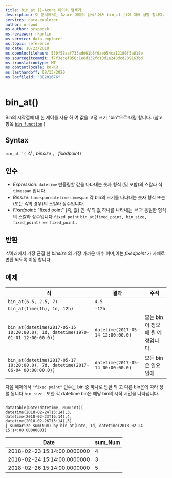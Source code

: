 ```yaml
---
title: bin_at ()-Azure 데이터 탐색기
description: 이 문서에서는 Azure 데이터 탐색기에서 bin_at ()에 대해 설명 합니다.
services: data-explorer
author: orspod
ms.author: orspodek
ms.reviewer: rkarlin
ms.service: data-explorer
ms.topic: reference
ms.date: 10/23/2018
ms.openlocfilehash: 530f58aaf733add61b5f0aeb54ca12180f5a818e
ms.sourcegitcommit: f7f3ecef858c1e8d132fc10d1e240dcd209163bd
ms.translationtype: MT
ms.contentlocale: ko-KR
ms.lasthandoff: 08/13/2020
ms.locfileid: "88201676"
---
```

# <a name="bin_at"></a>bin_at()

Bin의 시작점에 대 한 제어를 사용 하 여 값을 고정 크기 "bin"으로 내림 합니다.
(참고 항목 [`bin function`](./binfunction.md) )

## <a name="syntax"></a>Syntax

`bin_at``(` *식* `,` *binsize* `, ` *fixedpoint*`)`

## <a name="arguments"></a>인수

* *Expression*: `datetime` 반올림할 값을 나타내는 숫자 형식 (및 포함)의 스칼라 식 `timespan` 입니다.
* *Binsize*: `timespan` `datetime` `timespan` 각 bin의 크기를 나타내는 숫자 형식 또는 (또는 *식*의 경우)의 스칼라 상수입니다.
* *Fixedpoint*: "fixed point" (즉, 값) 인 *식* 의 값 하나를 나타내는 *식* 과 동일한 형식의 스칼라 상수입니다 `fixed_point` `bin_at(fixed_point, bin_size, fixed_point) == fixed_point` .

## <a name="returns"></a>반환

*식*아래에서 가장 근접 한 *binsize* 의 가장 가까운 배수 이며,이는 *fixedpoint* 가 자체로 변환 되도록 이동 합니다.

## <a name="examples"></a>예제

|식                                                                    |결과                           |주석                   |
|------------------------------------------------------------------------------|---------------------------------|---------------------------|
|`bin_at(6.5, 2.5, 7)`                                                         |`4.5`                            ||
|`bin_at(time(1h), 1d, 12h)`                                                   |`-12h`                           ||
|`bin_at(datetime(2017-05-15 10:20:00.0), 1d, datetime(1970-01-01 12:00:00.0))`|`datetime(2017-05-14 12:00:00.0)`|모든 bin이 정오에 될 예정입니다.   |
|`bin_at(datetime(2017-05-17 10:20:00.0), 7d, datetime(2017-06-04 00:00:00.0))`|`datetime(2017-05-14 00:00:00.0)`|모든 bin은 일요일에|


다음 예제에서 `"fixed point"` 인수는 bin 중 하나로 반환 되 고 다른 bin은에 따라 정렬 됩니다 `bin_size` . 또한 각 datetime bin은 해당 bin의 시작 시간을 나타냅니다.

<!-- csl: https://help.kusto.windows.net:443/Samples -->
```kusto

datatable(Date:datetime, Num:int)[
datetime(2018-02-24T15:14),3,
datetime(2018-02-23T16:14),4,
datetime(2018-02-26T15:14),5]
| summarize sum(Num) by bin_at(Date, 1d, datetime(2018-02-24 15:14:00.0000000)) 
```

|Date|sum_Num|
|---|---|
|2018-02-23 15:14:00.0000000|4|
|2018-02-24 15:14:00.0000000|3|
|2018-02-26 15:14:00.0000000|5|
